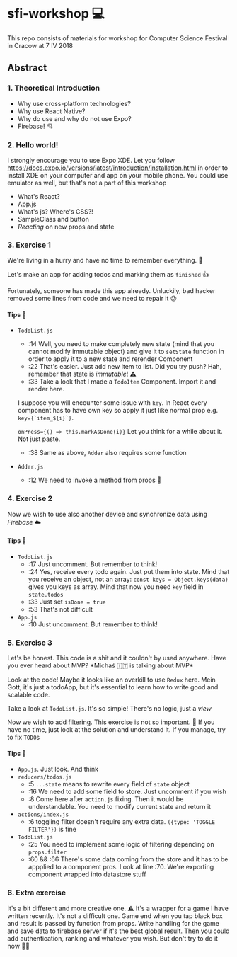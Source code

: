 # sfi-workshop :computer:
This repo consists of materials for workshop for Computer Science Festival in Cracow at 7 IV 2018

## Abstract

### 1. Theoretical Introduction 
* Why use cross-platform technologies? 
* Why use React Native?
* Why do use and why do not use Expo?
* Firebase! :cupid:

### 2. Hello world!
I strongly encourage you to use Expo XDE.
Let you follow https://docs.expo.io/versions/latest/introduction/installation.html in order to 
install XDE on your computer and app on your mobile phone. You could use emulator as well,
but that's not a part of this workshop

* What's React? 
 * App.js
 * What's js? Where's CSS?!
 * SampleClass and button
 * _Reacting_ on new props and state 

### 3. Exercise 1
We're living in a hurry and have no time to remember everything. :anger:

Let's make an app for adding todos and marking them as `finished` :+1:

Fortunately, someone has made this app already. Unluckily, bad hacker removed some lines from code and we need to repair it :worried:

#### Tips :eyes:
  * `TodoList.js`
    * :14 Well, you need to make completely new state (mind that you cannot modify immutable
    object) and give it to `setState` function in order to apply it to a new state and 
    rerender Component
    * :22 That's easier. Just add new item to list. Did you try push? Hah, remember that 
    state is _immutable_! :warning:
    * :33 Take a look that I made a `TodoItem` Component. Import it and render here. 
    
    I suppose you will encounter some issue with `key`. In React every component has to have
    own key so apply it just like normal prop e.g. ``key={`item_${i}`}``. 
    
    `onPress={() => this.markAsDone(i)}` Let you think for a while about it. Not just paste.
    
    * :38 Same as above, `Adder` also requires some function
  * `Adder.js`
    * :12 We need to invoke a method from props :crown:
    
### 4. Exercise 2
Now we wish to use also another device and synchronize data using *Firebase* :cloud:

#### Tips :eyes:
  * `TodoList.js`
    * :17 Just uncomment. But remember to think!
    * :24 Yes, receive every todo again. Just put them into state. Mind that you receive an object, 
    not an array: `const keys = Object.keys(data)` gives you keys as array. Mind that now you 
    need `key` field in `state.todos`
    * :33 Just set `isDone = true`
    * :53 That's not difficult 
  * `App.js`
    * :10 Just uncomment. But remember to think!
  
### 5. Exercise 3
Let's be honest. This code is a shit and it couldn't by used anywhere. Have you ever 
heard about MVP? \*Michaś :it: is talking about MVP\*

Look at the code! Maybe it looks like an overkill to use `Redux` here. Mein Gott, it's just a todoApp, but it's
essential to learn how to write good and scalable code.

Take a look at `TodoList.js`. It's so simple! There's no logic, just a _view_

Now we wish to add filtering. This exercise is not so important. :poop: If you have no time,
just look at the solution and understand it. If you manage, try to fix `TODO`s 


#### Tips :eyes:
  * `App.js`. Just look. And think
  * `reducers/todos.js`
    * :5 `...state` means to rewrite every field of `state` object
    * :16 We need to add some field to store. Just uncomment if you wish
    * :8 Come here after `action.js` fixing. Then it would be understandable. You need to 
    modify current state and return it
  * `actions/index.js`
    * :6 toggling filter doesn't require any extra data. `({type: 'TOGGLE FILTER'})` is fine
  * `TodoList.js`
    * :25 You need to implement some logic of filtering depending on `props.filter`
    * :60 && :66 There's some data coming from the store and it has to be appplied to a component 
    pros. Look at line :70. We're exporting component wrapped into datastore stuff
    
### 6. Extra exercise
It's a bit different and more creative one. :warning: It's a wrapper for a game I have written recently. It's 
not a difficult one. Game end when you tap black box and result is passed by function from
props. Write handling for the game and save data to firebase server if it's the best global
result. 
Then you could add authentication, ranking and whatever you wish. But don't try to do it 
now :ok_woman:
